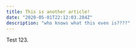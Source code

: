 ```yaml
---
title: This is another article!
date: "2020-05-01T22:12:03.284Z"
description: "who knows what this even is????"
---
```


Test 123.